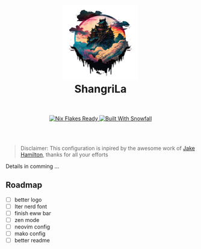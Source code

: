 <h1 align="center">
  <br>
  <img src="https://raw.githubusercontent.com/nialisc/shangrila/main/assets/logo.png" alt="logo" width="200">
  <br>
  ShangriLa
  <br>
  <br>
</h1>

<p align="center">
  <a href="https://nixos.wiki/wiki/Flakes" target="_blank">
    <img alt="Nix Flakes Ready" src="https://img.shields.io/static/v1?logo=nixos&logoColor=d8dee9&label=Nix%20Flakes&labelColor=5e81ac&message=Ready&color=d8dee9&style=for-the-badge">
  </a>
  <a href="https://github.com/snowfallorg/lib" target="_blank">
    <img alt="Built With Snowfall" src="https://img.shields.io/static/v1?logoColor=d8dee9&label=Built%20With&labelColor=5e81ac&message=Snowfall&color=d8dee9&style=for-the-badge">
  </a>
</p>

<br>
<br>

> Disclaimer: This configuration is inpired by the awesome work of [Jake Hamilton](https://github.com/jakehamilton), thanks for all your efforts

Details in comming ...

## Roadmap
- [ ] better logo
- [ ] Iter nerd font
- [ ] finish eww bar
- [ ] zen mode
- [ ] neovim config
- [ ] mako config
- [ ] better readme
